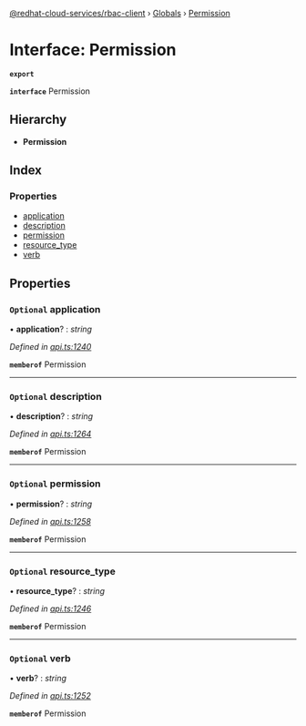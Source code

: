 [@redhat-cloud-services/rbac-client](../README.md) › [Globals](../globals.md) › [Permission](permission.md)

# Interface: Permission

**`export`** 

**`interface`** Permission

## Hierarchy

* **Permission**

## Index

### Properties

* [application](permission.md#optional-application)
* [description](permission.md#optional-description)
* [permission](permission.md#optional-permission)
* [resource_type](permission.md#optional-resource_type)
* [verb](permission.md#optional-verb)

## Properties

### `Optional` application

• **application**? : *string*

*Defined in [api.ts:1240](https://github.com/RedHatInsights/javascript-clients/blob/master/packages/rbac/api.ts#L1240)*

**`memberof`** Permission

___

### `Optional` description

• **description**? : *string*

*Defined in [api.ts:1264](https://github.com/RedHatInsights/javascript-clients/blob/master/packages/rbac/api.ts#L1264)*

**`memberof`** Permission

___

### `Optional` permission

• **permission**? : *string*

*Defined in [api.ts:1258](https://github.com/RedHatInsights/javascript-clients/blob/master/packages/rbac/api.ts#L1258)*

**`memberof`** Permission

___

### `Optional` resource_type

• **resource_type**? : *string*

*Defined in [api.ts:1246](https://github.com/RedHatInsights/javascript-clients/blob/master/packages/rbac/api.ts#L1246)*

**`memberof`** Permission

___

### `Optional` verb

• **verb**? : *string*

*Defined in [api.ts:1252](https://github.com/RedHatInsights/javascript-clients/blob/master/packages/rbac/api.ts#L1252)*

**`memberof`** Permission
